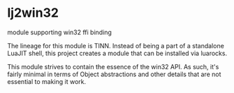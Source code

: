 # lj2win32
module supporting win32 ffi binding

The lineage for this module is TINN.  Instead of being a part of a standalone LuaJIT shell, this project creates
a module that can be installed via luarocks.

This module strives to contain the essence of the win32 API.  As such, it's fairly minimal in terms
of Object abstractions and other details that are not essential to making it work.